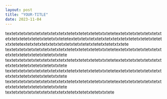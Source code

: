 ```yaml
---
layout: post
title: "YOUR-TITLE"
date: 2023-11-04
---
```


textetxtetxtetxtetxtetxtetxtetxtetetxtetetxtetetxtxtetetextetxtetxtetxtetxtetxtetxtetxtetetxtetetxtetetxtxtetetextetxtetxtetxtetxtetxtetxtetxtetetxtetetxtetetxtxtetetextetxtetxtetxtetxtetxtetxtetxtetetxtetetxtetetxtxtete
textetxtetxtetxtetxtetxtetxtetxtetetxtetetxtetetxtxtetetextetxtetxtetxtetxtetxtetxtetxtetetxtetetxtetetxtxtete
textetxtetxtetxtetxtetxtetxtetxtetetxtetetxtetetxtxtetetextetxtetxtetxtetxtetxtetxtetxtetetxtetetxtetetxtxtete
textetxtetxtetxtetxtetxtetxtetxtetetxtetetxtetetxtxtetetextetxtetxtetxtetxtetxtetxtetxtetetxtetetxtetetxtxtete
textetxtetxtetxtetxtetxtetxtetxtetetxtetetxtetetxtxtetetextetxtetxtetxtetxtetxtetxtetxtetetxtetetxtetetxtxtete
textetxtetxtetxtetxtetxtetxtetxtetetxtetetxtetetxtxtete
